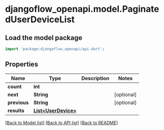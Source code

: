 # djangoflow_openapi.model.PaginatedUserDeviceList

## Load the model package
```dart
import 'package:djangoflow_openapi/api.dart';
```

## Properties
Name | Type | Description | Notes
------------ | ------------- | ------------- | -------------
**count** | **int** |  | 
**next** | **String** |  | [optional] 
**previous** | **String** |  | [optional] 
**results** | [**List&lt;UserDevice&gt;**](UserDevice.md) |  | 

[[Back to Model list]](../README.md#documentation-for-models) [[Back to API list]](../README.md#documentation-for-api-endpoints) [[Back to README]](../README.md)


